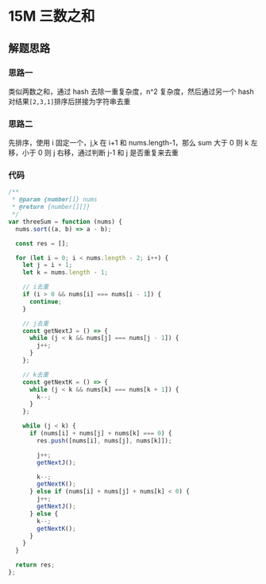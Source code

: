 # 15M 三数之和

## 解题思路

### 思路一

类似两数之和，通过 hash 去除一重复杂度，n^2 复杂度，然后通过另一个 hash 对结果`[2,3,1]`排序后拼接为字符串去重

### 思路二

先排序，使用 i 固定一个，j,k 在 i+1 和 nums.length-1，那么 sum 大于 0 则 k 左移，小于 0 则 j 右移，通过判断 j-1 和 j 是否重复来去重

### 代码

```js
/**
 * @param {number[]} nums
 * @return {number[][]}
 */
var threeSum = function (nums) {
  nums.sort((a, b) => a - b);

  const res = [];

  for (let i = 0; i < nums.length - 2; i++) {
    let j = i + 1;
    let k = nums.length - 1;

    // i去重
    if (i > 0 && nums[i] === nums[i - 1]) {
      continue;
    }

    // j去重
    const getNextJ = () => {
      while (j < k && nums[j] === nums[j - 1]) {
        j++;
      }
    };

    // k去重
    const getNextK = () => {
      while (j < k && nums[k] === nums[k + 1]) {
        k--;
      }
    };

    while (j < k) {
      if (nums[i] + nums[j] + nums[k] === 0) {
        res.push([nums[i], nums[j], nums[k]]);

        j++;
        getNextJ();

        k--;
        getNextK();
      } else if (nums[i] + nums[j] + nums[k] < 0) {
        j++;
        getNextJ();
      } else {
        k--;
        getNextK();
      }
    }
  }

  return res;
};
```
